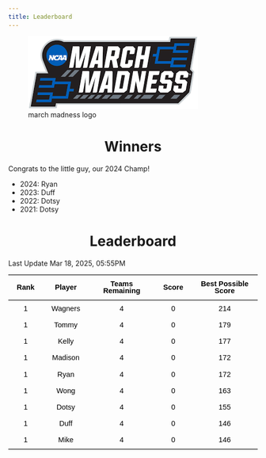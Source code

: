 ```yaml
---
title: Leaderboard
---
```


<link href="/rmarkdown-libs/tabwid/tabwid.css" rel="stylesheet" />
<script src="/rmarkdown-libs/tabwid/tabwid.js"></script>
<style type="text/css">
h1 {
  text-align: center;
}
</style>

<figure>
<img src="march_madness_logo.png" alt="march madness logo" />
<figcaption aria-hidden="true">march madness logo</figcaption>
</figure>

# Winners

Congrats to the little guy, our 2024 Champ!

- 2024: Ryan
- 2023: Duff
- 2022: Dotsy
- 2021: Dotsy

# Leaderboard

Last Update Mar 18, 2025, 05:55PM

<div class="tabwid"><style>.cl-a6425074{}.cl-a63ecabc{font-family:'Helvetica';font-size:11pt;font-weight:bold;font-style:normal;text-decoration:none;color:rgba(0, 0, 0, 1.00);background-color:transparent;}.cl-a63ecad0{font-family:'Helvetica';font-size:11pt;font-weight:normal;font-style:normal;text-decoration:none;color:rgba(0, 0, 0, 1.00);background-color:transparent;}.cl-a6403316{margin:0;text-align:center;border-bottom: 0 solid rgba(0, 0, 0, 1.00);border-top: 0 solid rgba(0, 0, 0, 1.00);border-left: 0 solid rgba(0, 0, 0, 1.00);border-right: 0 solid rgba(0, 0, 0, 1.00);padding-bottom:5pt;padding-top:5pt;padding-left:5pt;padding-right:5pt;line-height: 1;background-color:transparent;}.cl-a6403df2{width:0.659in;background-color:transparent;vertical-align: middle;border-bottom: 1.5pt solid rgba(102, 102, 102, 1.00);border-top: 1.5pt solid rgba(102, 102, 102, 1.00);border-left: 0 solid rgba(0, 0, 0, 1.00);border-right: 0 solid rgba(0, 0, 0, 1.00);margin-bottom:0;margin-top:0;margin-left:0;margin-right:0;}.cl-a6403dfc{width:0.897in;background-color:transparent;vertical-align: middle;border-bottom: 1.5pt solid rgba(102, 102, 102, 1.00);border-top: 1.5pt solid rgba(102, 102, 102, 1.00);border-left: 0 solid rgba(0, 0, 0, 1.00);border-right: 0 solid rgba(0, 0, 0, 1.00);margin-bottom:0;margin-top:0;margin-left:0;margin-right:0;}.cl-a6403dfd{width:1.593in;background-color:transparent;vertical-align: middle;border-bottom: 1.5pt solid rgba(102, 102, 102, 1.00);border-top: 1.5pt solid rgba(102, 102, 102, 1.00);border-left: 0 solid rgba(0, 0, 0, 1.00);border-right: 0 solid rgba(0, 0, 0, 1.00);margin-bottom:0;margin-top:0;margin-left:0;margin-right:0;}.cl-a6403e06{width:0.71in;background-color:transparent;vertical-align: middle;border-bottom: 1.5pt solid rgba(102, 102, 102, 1.00);border-top: 1.5pt solid rgba(102, 102, 102, 1.00);border-left: 0 solid rgba(0, 0, 0, 1.00);border-right: 0 solid rgba(0, 0, 0, 1.00);margin-bottom:0;margin-top:0;margin-left:0;margin-right:0;}.cl-a6403e07{width:1.754in;background-color:transparent;vertical-align: middle;border-bottom: 1.5pt solid rgba(102, 102, 102, 1.00);border-top: 1.5pt solid rgba(102, 102, 102, 1.00);border-left: 0 solid rgba(0, 0, 0, 1.00);border-right: 0 solid rgba(0, 0, 0, 1.00);margin-bottom:0;margin-top:0;margin-left:0;margin-right:0;}.cl-a6403e08{width:0.659in;background-color:transparent;vertical-align: middle;border-bottom: 0 solid rgba(0, 0, 0, 1.00);border-top: 0 solid rgba(0, 0, 0, 1.00);border-left: 0 solid rgba(0, 0, 0, 1.00);border-right: 0 solid rgba(0, 0, 0, 1.00);margin-bottom:0;margin-top:0;margin-left:0;margin-right:0;}.cl-a6403e10{width:0.897in;background-color:transparent;vertical-align: middle;border-bottom: 0 solid rgba(0, 0, 0, 1.00);border-top: 0 solid rgba(0, 0, 0, 1.00);border-left: 0 solid rgba(0, 0, 0, 1.00);border-right: 0 solid rgba(0, 0, 0, 1.00);margin-bottom:0;margin-top:0;margin-left:0;margin-right:0;}.cl-a6403e11{width:1.593in;background-color:transparent;vertical-align: middle;border-bottom: 0 solid rgba(0, 0, 0, 1.00);border-top: 0 solid rgba(0, 0, 0, 1.00);border-left: 0 solid rgba(0, 0, 0, 1.00);border-right: 0 solid rgba(0, 0, 0, 1.00);margin-bottom:0;margin-top:0;margin-left:0;margin-right:0;}.cl-a6403e12{width:0.71in;background-color:transparent;vertical-align: middle;border-bottom: 0 solid rgba(0, 0, 0, 1.00);border-top: 0 solid rgba(0, 0, 0, 1.00);border-left: 0 solid rgba(0, 0, 0, 1.00);border-right: 0 solid rgba(0, 0, 0, 1.00);margin-bottom:0;margin-top:0;margin-left:0;margin-right:0;}.cl-a6403e13{width:1.754in;background-color:transparent;vertical-align: middle;border-bottom: 0 solid rgba(0, 0, 0, 1.00);border-top: 0 solid rgba(0, 0, 0, 1.00);border-left: 0 solid rgba(0, 0, 0, 1.00);border-right: 0 solid rgba(0, 0, 0, 1.00);margin-bottom:0;margin-top:0;margin-left:0;margin-right:0;}.cl-a6403e1a{width:0.659in;background-color:transparent;vertical-align: middle;border-bottom: 0 solid rgba(0, 0, 0, 1.00);border-top: 0 solid rgba(0, 0, 0, 1.00);border-left: 0 solid rgba(0, 0, 0, 1.00);border-right: 0 solid rgba(0, 0, 0, 1.00);margin-bottom:0;margin-top:0;margin-left:0;margin-right:0;}.cl-a6403e1b{width:0.897in;background-color:transparent;vertical-align: middle;border-bottom: 0 solid rgba(0, 0, 0, 1.00);border-top: 0 solid rgba(0, 0, 0, 1.00);border-left: 0 solid rgba(0, 0, 0, 1.00);border-right: 0 solid rgba(0, 0, 0, 1.00);margin-bottom:0;margin-top:0;margin-left:0;margin-right:0;}.cl-a6403e1c{width:1.593in;background-color:transparent;vertical-align: middle;border-bottom: 0 solid rgba(0, 0, 0, 1.00);border-top: 0 solid rgba(0, 0, 0, 1.00);border-left: 0 solid rgba(0, 0, 0, 1.00);border-right: 0 solid rgba(0, 0, 0, 1.00);margin-bottom:0;margin-top:0;margin-left:0;margin-right:0;}.cl-a6403e1d{width:0.71in;background-color:transparent;vertical-align: middle;border-bottom: 0 solid rgba(0, 0, 0, 1.00);border-top: 0 solid rgba(0, 0, 0, 1.00);border-left: 0 solid rgba(0, 0, 0, 1.00);border-right: 0 solid rgba(0, 0, 0, 1.00);margin-bottom:0;margin-top:0;margin-left:0;margin-right:0;}.cl-a6403e1e{width:1.754in;background-color:transparent;vertical-align: middle;border-bottom: 0 solid rgba(0, 0, 0, 1.00);border-top: 0 solid rgba(0, 0, 0, 1.00);border-left: 0 solid rgba(0, 0, 0, 1.00);border-right: 0 solid rgba(0, 0, 0, 1.00);margin-bottom:0;margin-top:0;margin-left:0;margin-right:0;}.cl-a6403e24{width:0.659in;background-color:transparent;vertical-align: middle;border-bottom: 0 solid rgba(0, 0, 0, 1.00);border-top: 0 solid rgba(0, 0, 0, 1.00);border-left: 0 solid rgba(0, 0, 0, 1.00);border-right: 0 solid rgba(0, 0, 0, 1.00);margin-bottom:0;margin-top:0;margin-left:0;margin-right:0;}.cl-a6403e25{width:0.897in;background-color:transparent;vertical-align: middle;border-bottom: 0 solid rgba(0, 0, 0, 1.00);border-top: 0 solid rgba(0, 0, 0, 1.00);border-left: 0 solid rgba(0, 0, 0, 1.00);border-right: 0 solid rgba(0, 0, 0, 1.00);margin-bottom:0;margin-top:0;margin-left:0;margin-right:0;}.cl-a6403e26{width:1.593in;background-color:transparent;vertical-align: middle;border-bottom: 0 solid rgba(0, 0, 0, 1.00);border-top: 0 solid rgba(0, 0, 0, 1.00);border-left: 0 solid rgba(0, 0, 0, 1.00);border-right: 0 solid rgba(0, 0, 0, 1.00);margin-bottom:0;margin-top:0;margin-left:0;margin-right:0;}.cl-a6403e2e{width:0.71in;background-color:transparent;vertical-align: middle;border-bottom: 0 solid rgba(0, 0, 0, 1.00);border-top: 0 solid rgba(0, 0, 0, 1.00);border-left: 0 solid rgba(0, 0, 0, 1.00);border-right: 0 solid rgba(0, 0, 0, 1.00);margin-bottom:0;margin-top:0;margin-left:0;margin-right:0;}.cl-a6403e2f{width:1.754in;background-color:transparent;vertical-align: middle;border-bottom: 0 solid rgba(0, 0, 0, 1.00);border-top: 0 solid rgba(0, 0, 0, 1.00);border-left: 0 solid rgba(0, 0, 0, 1.00);border-right: 0 solid rgba(0, 0, 0, 1.00);margin-bottom:0;margin-top:0;margin-left:0;margin-right:0;}.cl-a6403e30{width:0.659in;background-color:transparent;vertical-align: middle;border-bottom: 0 solid rgba(0, 0, 0, 1.00);border-top: 0 solid rgba(0, 0, 0, 1.00);border-left: 0 solid rgba(0, 0, 0, 1.00);border-right: 0 solid rgba(0, 0, 0, 1.00);margin-bottom:0;margin-top:0;margin-left:0;margin-right:0;}.cl-a6403e31{width:0.897in;background-color:transparent;vertical-align: middle;border-bottom: 0 solid rgba(0, 0, 0, 1.00);border-top: 0 solid rgba(0, 0, 0, 1.00);border-left: 0 solid rgba(0, 0, 0, 1.00);border-right: 0 solid rgba(0, 0, 0, 1.00);margin-bottom:0;margin-top:0;margin-left:0;margin-right:0;}.cl-a6403e38{width:1.593in;background-color:transparent;vertical-align: middle;border-bottom: 0 solid rgba(0, 0, 0, 1.00);border-top: 0 solid rgba(0, 0, 0, 1.00);border-left: 0 solid rgba(0, 0, 0, 1.00);border-right: 0 solid rgba(0, 0, 0, 1.00);margin-bottom:0;margin-top:0;margin-left:0;margin-right:0;}.cl-a6403e39{width:0.71in;background-color:transparent;vertical-align: middle;border-bottom: 0 solid rgba(0, 0, 0, 1.00);border-top: 0 solid rgba(0, 0, 0, 1.00);border-left: 0 solid rgba(0, 0, 0, 1.00);border-right: 0 solid rgba(0, 0, 0, 1.00);margin-bottom:0;margin-top:0;margin-left:0;margin-right:0;}.cl-a6403e4c{width:1.754in;background-color:transparent;vertical-align: middle;border-bottom: 0 solid rgba(0, 0, 0, 1.00);border-top: 0 solid rgba(0, 0, 0, 1.00);border-left: 0 solid rgba(0, 0, 0, 1.00);border-right: 0 solid rgba(0, 0, 0, 1.00);margin-bottom:0;margin-top:0;margin-left:0;margin-right:0;}.cl-a6403e4d{width:0.659in;background-color:transparent;vertical-align: middle;border-bottom: 1.5pt solid rgba(102, 102, 102, 1.00);border-top: 0 solid rgba(0, 0, 0, 1.00);border-left: 0 solid rgba(0, 0, 0, 1.00);border-right: 0 solid rgba(0, 0, 0, 1.00);margin-bottom:0;margin-top:0;margin-left:0;margin-right:0;}.cl-a6403e4e{width:0.897in;background-color:transparent;vertical-align: middle;border-bottom: 1.5pt solid rgba(102, 102, 102, 1.00);border-top: 0 solid rgba(0, 0, 0, 1.00);border-left: 0 solid rgba(0, 0, 0, 1.00);border-right: 0 solid rgba(0, 0, 0, 1.00);margin-bottom:0;margin-top:0;margin-left:0;margin-right:0;}.cl-a6403e4f{width:1.593in;background-color:transparent;vertical-align: middle;border-bottom: 1.5pt solid rgba(102, 102, 102, 1.00);border-top: 0 solid rgba(0, 0, 0, 1.00);border-left: 0 solid rgba(0, 0, 0, 1.00);border-right: 0 solid rgba(0, 0, 0, 1.00);margin-bottom:0;margin-top:0;margin-left:0;margin-right:0;}.cl-a6403e56{width:0.71in;background-color:transparent;vertical-align: middle;border-bottom: 1.5pt solid rgba(102, 102, 102, 1.00);border-top: 0 solid rgba(0, 0, 0, 1.00);border-left: 0 solid rgba(0, 0, 0, 1.00);border-right: 0 solid rgba(0, 0, 0, 1.00);margin-bottom:0;margin-top:0;margin-left:0;margin-right:0;}.cl-a6403e57{width:1.754in;background-color:transparent;vertical-align: middle;border-bottom: 1.5pt solid rgba(102, 102, 102, 1.00);border-top: 0 solid rgba(0, 0, 0, 1.00);border-left: 0 solid rgba(0, 0, 0, 1.00);border-right: 0 solid rgba(0, 0, 0, 1.00);margin-bottom:0;margin-top:0;margin-left:0;margin-right:0;}</style><table data-quarto-disable-processing='true' class='cl-a6425074'><thead><tr style="overflow-wrap:break-word;"><th class="cl-a6403df2"><p class="cl-a6403316"><span class="cl-a63ecabc">Rank</span></p></th><th class="cl-a6403dfc"><p class="cl-a6403316"><span class="cl-a63ecabc">Player</span></p></th><th class="cl-a6403dfd"><p class="cl-a6403316"><span class="cl-a63ecabc">Teams Remaining</span></p></th><th class="cl-a6403e06"><p class="cl-a6403316"><span class="cl-a63ecabc">Score</span></p></th><th class="cl-a6403e07"><p class="cl-a6403316"><span class="cl-a63ecabc">Best Possible Score</span></p></th></tr></thead><tbody><tr style="overflow-wrap:break-word;"><td class="cl-a6403e08"><p class="cl-a6403316"><span class="cl-a63ecad0">1</span></p></td><td class="cl-a6403e10"><p class="cl-a6403316"><span class="cl-a63ecad0">Wagners</span></p></td><td class="cl-a6403e11"><p class="cl-a6403316"><span class="cl-a63ecad0">4</span></p></td><td class="cl-a6403e12"><p class="cl-a6403316"><span class="cl-a63ecad0">0</span></p></td><td class="cl-a6403e13"><p class="cl-a6403316"><span class="cl-a63ecad0">214</span></p></td></tr><tr style="overflow-wrap:break-word;"><td class="cl-a6403e1a"><p class="cl-a6403316"><span class="cl-a63ecad0">1</span></p></td><td class="cl-a6403e1b"><p class="cl-a6403316"><span class="cl-a63ecad0">Tommy</span></p></td><td class="cl-a6403e1c"><p class="cl-a6403316"><span class="cl-a63ecad0">4</span></p></td><td class="cl-a6403e1d"><p class="cl-a6403316"><span class="cl-a63ecad0">0</span></p></td><td class="cl-a6403e1e"><p class="cl-a6403316"><span class="cl-a63ecad0">179</span></p></td></tr><tr style="overflow-wrap:break-word;"><td class="cl-a6403e1a"><p class="cl-a6403316"><span class="cl-a63ecad0">1</span></p></td><td class="cl-a6403e1b"><p class="cl-a6403316"><span class="cl-a63ecad0">Kelly</span></p></td><td class="cl-a6403e1c"><p class="cl-a6403316"><span class="cl-a63ecad0">4</span></p></td><td class="cl-a6403e1d"><p class="cl-a6403316"><span class="cl-a63ecad0">0</span></p></td><td class="cl-a6403e1e"><p class="cl-a6403316"><span class="cl-a63ecad0">177</span></p></td></tr><tr style="overflow-wrap:break-word;"><td class="cl-a6403e24"><p class="cl-a6403316"><span class="cl-a63ecad0">1</span></p></td><td class="cl-a6403e25"><p class="cl-a6403316"><span class="cl-a63ecad0">Madison</span></p></td><td class="cl-a6403e26"><p class="cl-a6403316"><span class="cl-a63ecad0">4</span></p></td><td class="cl-a6403e2e"><p class="cl-a6403316"><span class="cl-a63ecad0">0</span></p></td><td class="cl-a6403e2f"><p class="cl-a6403316"><span class="cl-a63ecad0">172</span></p></td></tr><tr style="overflow-wrap:break-word;"><td class="cl-a6403e1a"><p class="cl-a6403316"><span class="cl-a63ecad0">1</span></p></td><td class="cl-a6403e1b"><p class="cl-a6403316"><span class="cl-a63ecad0">Ryan</span></p></td><td class="cl-a6403e1c"><p class="cl-a6403316"><span class="cl-a63ecad0">4</span></p></td><td class="cl-a6403e1d"><p class="cl-a6403316"><span class="cl-a63ecad0">0</span></p></td><td class="cl-a6403e1e"><p class="cl-a6403316"><span class="cl-a63ecad0">172</span></p></td></tr><tr style="overflow-wrap:break-word;"><td class="cl-a6403e08"><p class="cl-a6403316"><span class="cl-a63ecad0">1</span></p></td><td class="cl-a6403e10"><p class="cl-a6403316"><span class="cl-a63ecad0">Wong</span></p></td><td class="cl-a6403e11"><p class="cl-a6403316"><span class="cl-a63ecad0">4</span></p></td><td class="cl-a6403e12"><p class="cl-a6403316"><span class="cl-a63ecad0">0</span></p></td><td class="cl-a6403e13"><p class="cl-a6403316"><span class="cl-a63ecad0">163</span></p></td></tr><tr style="overflow-wrap:break-word;"><td class="cl-a6403e1a"><p class="cl-a6403316"><span class="cl-a63ecad0">1</span></p></td><td class="cl-a6403e1b"><p class="cl-a6403316"><span class="cl-a63ecad0">Dotsy</span></p></td><td class="cl-a6403e1c"><p class="cl-a6403316"><span class="cl-a63ecad0">4</span></p></td><td class="cl-a6403e1d"><p class="cl-a6403316"><span class="cl-a63ecad0">0</span></p></td><td class="cl-a6403e1e"><p class="cl-a6403316"><span class="cl-a63ecad0">155</span></p></td></tr><tr style="overflow-wrap:break-word;"><td class="cl-a6403e30"><p class="cl-a6403316"><span class="cl-a63ecad0">1</span></p></td><td class="cl-a6403e31"><p class="cl-a6403316"><span class="cl-a63ecad0">Duff</span></p></td><td class="cl-a6403e38"><p class="cl-a6403316"><span class="cl-a63ecad0">4</span></p></td><td class="cl-a6403e39"><p class="cl-a6403316"><span class="cl-a63ecad0">0</span></p></td><td class="cl-a6403e4c"><p class="cl-a6403316"><span class="cl-a63ecad0">146</span></p></td></tr><tr style="overflow-wrap:break-word;"><td class="cl-a6403e4d"><p class="cl-a6403316"><span class="cl-a63ecad0">1</span></p></td><td class="cl-a6403e4e"><p class="cl-a6403316"><span class="cl-a63ecad0">Mike</span></p></td><td class="cl-a6403e4f"><p class="cl-a6403316"><span class="cl-a63ecad0">4</span></p></td><td class="cl-a6403e56"><p class="cl-a6403316"><span class="cl-a63ecad0">0</span></p></td><td class="cl-a6403e57"><p class="cl-a6403316"><span class="cl-a63ecad0">146</span></p></td></tr></tbody></table></div>
